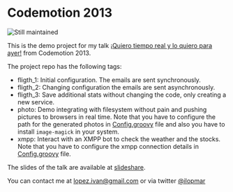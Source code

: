 Codemotion 2013
===============

![Still maintained](http://stillmaintained.com/lmivan/codemotion-2013.png "http://stillmaintained.com/lmivan/codemotion-2013")

This is the demo project for my talk [¡Quiero tiempo real y lo quiero para ayer!](http://codemotion.es/talk/19-october/88) from Codemotion 2013.

The project repo has the following tags:

- fligth_1: Initial configuration. The emails are sent synchronously.
- fligth_2: Changing configuration the emails are sent asynchronously.
- fligth_3: Save additional stats without changing the code, only creating a new service.
- photo: Demo integrating with filesystem without pain and pushing pictures to browsers in real time. Note that you have to configure the path for the generated photos in [Config.groovy](https://github.com/lmivan/codemotion-2013/blob/master/grails-app/conf/Config.groovy#L94) file and also you have to install `image-magick` in your system.
- xmpp: Interact with an XMPP bot to check the weather and the stocks. Note that you have to configure the xmpp connection details in [Config.groovy](https://github.com/lmivan/codemotion-2013/blob/master/grails-app/conf/Config.groovy#L96) file.

The slides of the talk are available at [slideshare](http://www.slideshare.net/ilopmar/quiero-tiempo-real-y-lo-quiero-para-ayer).

You can contact me at lopez.ivan@gmail.com or via twitter [@ilopmar](https://twitter.com/ilopmar)

